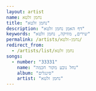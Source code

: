 ```yaml
---
layout: artist
name: נחמן זלטא
title: "נחמן זלטא"
description: "דף האמן נחמן זלטא"
keywords: "שירים, מוזיקה, נחמן זלטא"
permalink: /artists/נחמן-זלטא/
redirect_from:
  - /artists/list/נחמן זלטא
songs:
  - number: "33331"
    name: "נחל נובע מקור חכמה"
    album: "סינגלים"
    artist: "נחמן זלטא"
---
```

